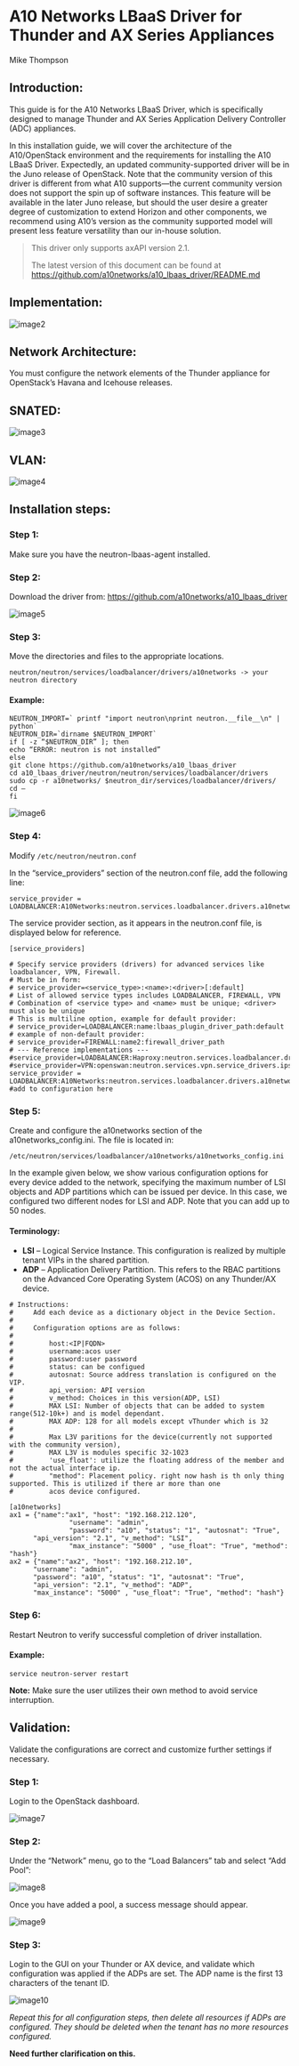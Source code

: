 # A10 Networks LBaaS Driver for Thunder and AX Series Appliances
Mike Thompson

## Introduction:

This guide is for the A10 Networks LBaaS Driver, which is specifically designed to manage Thunder and AX Series Application Delivery Controller (ADC) appliances. 

In this installation guide, we will cover the architecture of the A10/OpenStack environment and the requirements for installing the A10 LBaaS Driver. Expectedly, an updated community-supported driver will be in the Juno release of OpenStack.  Note that the community version of this driver is different from what A10 supports—the current community version does not support the spin up of software instances. This feature will be available in the later Juno release, but should the user desire a greater degree of customization to extend Horizon and other components, we recommend using A10’s version as the community supported model will present less feature versatility than our in-house solution.

  > This driver only supports axAPI version 2.1. 
  >
  > The latest version of this document can be found at https://github.com/a10networks/a10_lbaas_driver/README.md

## Implementation:

![image2](https://cloud.githubusercontent.com/assets/1424573/2849597/47192238-d0df-11e3-9e1e-9e234be58412.png)

## Network Architecture:

You must configure the network elements of the Thunder appliance for OpenStack’s Havana and Icehouse releases. 

## SNATED:

![image3](https://cloud.githubusercontent.com/assets/1424573/2849593/4708b7ea-d0df-11e3-8ed7-f6bf73b31535.png)

## VLAN:

![image4](https://cloud.githubusercontent.com/assets/1424573/2849595/471863d4-d0df-11e3-87c7-2423aaaaedca.png)

## Installation steps:

### Step 1:

Make sure you have the neutron-lbaas-agent installed.

### Step 2: 

Download the driver from: <https://github.com/a10networks/a10_lbaas_driver>

![image5](https://cloud.githubusercontent.com/assets/1424573/2849598/4719501e-d0df-11e3-8408-4b06ce359a43.png)

### Step 3:

Move the directories and files to the appropriate locations.

`neutron/neutron/services/loadbalancer/drivers/a10networks -> your neutron directory`

#### Example:

```
NEUTRON_IMPORT=` printf "import neutron\nprint neutron.__file__\n" | python`
NEUTRON_DIR=`dirname $NEUTRON_IMPORT`
if [ -z “$NEUTRON_DIR” ]; then
echo “ERROR: neutron is not installed”
else
git clone https://github.com/a10networks/a10_lbaas_driver
cd a10_lbaas_driver/neutron/neutron/services/loadbalancer/drivers
sudo cp -r a10networks/ $neutron_dir/services/loadbalancer/drivers/
cd –
fi
```

![image6](https://cloud.githubusercontent.com/assets/1424573/2849600/47263414-d0df-11e3-81a8-f2fed20c2d01.png)

### Step 4:

Modify `/etc/neutron/neutron.conf`

In the “service_providers” section of the neutron.conf file, add the following line:

```
service_provider = LOADBALANCER:A10Networks:neutron.services.loadbalancer.drivers.a10networks.thunder.ThunderDriver:default
```

The service provider section, as it appears in the neutron.conf file, is displayed below for reference.

```
[service_providers]

# Specify service providers (drivers) for advanced services like loadbalancer, VPN, Firewall.
# Must be in form:
# service_provider=<service_type>:<name>:<driver>[:default]
# List of allowed service types includes LOADBALANCER, FIREWALL, VPN
# Combination of <service type> and <name> must be unique; <driver> must also be unique
# This is multiline option, example for default provider:
# service_provider=LOADBALANCER:name:lbaas_plugin_driver_path:default
# example of non-default provider:
# service_provider=FIREWALL:name2:firewall_driver_path
# --- Reference implementations ---
#service_provider=LOADBALANCER:Haproxy:neutron.services.loadbalancer.drivers.haproxy.plugin_driver.HaproxyOnHostPluginDriver:default
#service_provider=VPN:openswan:neutron.services.vpn.service_drivers.ipsec.IPsecVPNDriver:default
service_provider = LOADBALANCER:A10Networks:neutron.services.loadbalancer.drivers.a10networks.thunder.ThunderDriver:default #add to configuration here
```

### Step 5:

Create and configure the a10networks section of the a10networks_config.ini. The file is located in:

`/etc/neutron/services/loadbalancer/a10networks/a10networks_config.ini`

In the example given below, we show various configuration options for every device added to the network, specifying the maximum number of LSI objects and ADP partitions which can be issued per device. In this case, we configured two different nodes for LSI and ADP. Note that you can add up to 50 nodes.

#### Terminology:

* __LSI__ – Logical Service Instance. This configuration is realized by multiple tenant VIPs in the shared partition. 
* __ADP__ – Application Delivery Partition. This refers to the RBAC partitions on the Advanced Core Operating System (ACOS) on any Thunder/AX device.

```
# Instructions:
#     Add each device as a dictionary object in the Device Section.
#
#     Configuration options are as follows:
#
#         host:<IP|FQDN>
#         username:acos user
#         password:user password
#         status: can be configued
#         autosnat: Source address translation is configured on the VIP.
#         api_version: API version
#         v_method: Choices in this version(ADP, LSI)
#         MAX LSI: Number of objects that can be added to system range(512-10k+) and is model dependant.
#         MAX ADP: 128 for all models except vThunder which is 32
#
#         Max L3V paritions for the device(currently not supported with the community version),
#         MAX L3V is modules specific 32-1023
#         'use_float': utilize the floating address of the member and not the actual interface ip.
#         "method": Placement policy. right now hash is th only thing supported. This is utilized if there ar more than one
#         acos device configured.

[a10networks]
ax1 = {"name":"ax1", "host": "192.168.212.120",
               "username": "admin",
               "password": "a10", "status": "1", "autosnat": "True",
      "api_version": "2.1", "v_method": "LSI",
               "max_instance": "5000" , "use_float": "True", "method": "hash"}
ax2 = {"name":"ax2", "host": "192.168.212.10",
      "username": "admin",
      "password": "a10", "status": "1", "autosnat": "True",
      "api_version": "2.1", "v_method": "ADP",
      "max_instance": "5000" , "use_float": "True", "method": "hash"}
```
### Step 6:

Restart Neutron to verify successful completion of driver installation.

#### Example:

```
service neutron-server restart
```

__Note:__ Make sure the user utilizes their own method to avoid service interruption.

## Validation:

Validate the configurations are correct and customize further settings if necessary.

### Step 1:

Login to the OpenStack dashboard.

![image7](https://cloud.githubusercontent.com/assets/1424573/2849592/46f86d4a-d0df-11e3-8b57-25d2d796f1cc.png)

### Step 2:

Under the “Network” menu, go to the “Load Balancers” tab and select “Add Pool”:

![image8](https://cloud.githubusercontent.com/assets/1424573/2849594/47169bda-d0df-11e3-9fda-af2da76cdb00.png)

Once you have added a pool, a success message should appear. 

![image9](https://cloud.githubusercontent.com/assets/1424573/2849599/471a7c14-d0df-11e3-918e-778dbea9be45.png)

### Step 3:

Login to the GUI on your Thunder or AX device, and validate which configuration was applied if the ADPs are set. The ADP name is the first 13 characters of the tenant ID. 

![image10](https://cloud.githubusercontent.com/assets/1424573/2849596/4718b0b4-d0df-11e3-9a6b-506bb832dcce.png)

_Repeat this for all configuration steps, then delete all resources if ADPs are configured. They should be deleted when the tenant has no more resources configured._

__Need further clarification on this.__
